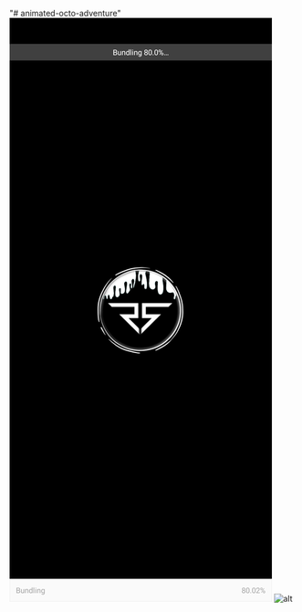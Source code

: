 "# animated-octo-adventure"
![alt](/assets/AppImg/Screenshot_2024-06-29-10-47-38-84_f73b71075b1de7323614b647fe394240.jpg)
![alt](/IMG_20240629_105141[1].jpg)
